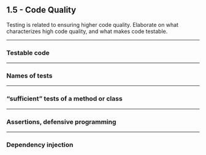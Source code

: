 ## 1.5 - Code Quality
Testing is related to ensuring higher code quality. 
Elaborate on what characterizes high code quality, and what makes code testable.
***
### Testable code

***
### Names of tests

***
### “sufficient” tests of a method or class

***
### Assertions, defensive programming

***
### Dependency injection
